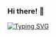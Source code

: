 ### Hi there! 👋

<a href="https://git.io/typing-svg"><img src="https://readme-typing-svg.demolab.com?font=Fira+Code&pause=1000&random=false&width=200&lines=My+name+is+Anzhelika.+I+am+Software+QA+engineer+with+4+years+of+experience+." alt="Typing SVG" /></a>

